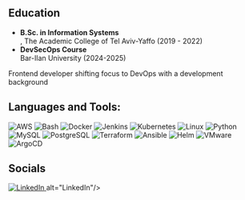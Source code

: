 

## Education
- **B.Sc. in Information Systems**  
  , The Academic College of Tel Aviv-Yaffo (2019 - 2022)
- **DevSecOps Course**  
  Bar-Ilan University (2024-2025)

Frontend developer shifting focus to DevOps with a development background

## Languages and Tools:
<p align="left">
  <img src="https://img.shields.io/badge/AWS-%23FF9900.svg?style=for-the-badge&logo=amazon-aws&logoColor=white" alt="AWS"/>
  <img src="https://img.shields.io/badge/Bash-4EAA25.svg?style=for-the-badge&logo=gnu-bash&logoColor=white" alt="Bash"/>
  <img src="https://img.shields.io/badge/Docker-2496ED.svg?style=for-the-badge&logo=docker&logoColor=white" alt="Docker"/>
  <img src="https://img.shields.io/badge/Jenkins-D24939.svg?style=for-the-badge&logo=jenkins&logoColor=white" alt="Jenkins"/>
  <img src="https://img.shields.io/badge/Kubernetes-326CE5.svg?style=for-the-badge&logo=kubernetes&logoColor=white" alt="Kubernetes"/>
  <img src="https://img.shields.io/badge/Linux-FCC624.svg?style=for-the-badge&logo=linux&logoColor=black" alt="Linux"/>
  <img src="https://img.shields.io/badge/Python-3776AB.svg?style=for-the-badge&logo=python&logoColor=white" alt="Python"/>
  <img src="https://img.shields.io/badge/MySQL-4479A1.svg?style=for-the-badge&logo=mysql&logoColor=white" alt="MySQL"/>
  <img src="https://img.shields.io/badge/PostgreSQL-4169E1.svg?style=for-the-badge&logo=postgresql&logoColor=white" alt="PostgreSQL"/>
  <img src="https://img.shields.io/badge/Terraform-7B42BC.svg?style=for-the-badge&logo=terraform&logoColor=white" alt="Terraform"/>
  <img src="https://img.shields.io/badge/Ansible-EE0000.svg?style=for-the-badge&logo=ansible&logoColor=white" alt="Ansible"/>
  <img src="https://img.shields.io/badge/Helm-0F1689.svg?style=for-the-badge&logo=helm&logoColor=white" alt="Helm"/>
  <img src="https://img.shields.io/badge/Vmware-607078.svg?style=for-the-badge&logo=vmware&logoColor=white" alt="VMware"/>
  <img src="https://img.shields.io/badge/ArgoCD-EF7B4D.svg?style=for-the-badge&logo=argo&logoColor=white" alt="ArgoCD"/>
</p>

## Socials
<p align="left">
 <a href="https://www.linkedin.com/in/raz-sherf/" target="_blank">
  <img src="https://img.shields.io/badge/LinkedIn-0A66C2.svg?style=for-the-badge&logo=linkedin&logoColor=white" alt="LinkedIn"/>
</a>alt="LinkedIn"/>
  </a>
</p>
